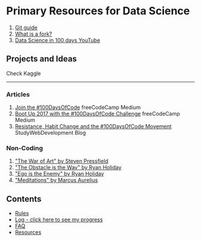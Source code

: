 # Primary Resources for Data Science

1. [Git guide](https://www.notion.so/zarkom/Introduction-to-Git-ac396a0697704709a12b6a0e545db049#d5e9c2b6379246a593c1ef74051e7e3c)
2. [What is a fork?](https://www.youtube.com/watch?v=l5NrYIa_aG4)
3. [Data Science in 100 days YouTube](https://www.youtube.com/playlist?list=PLH5lMW7dI2qfS6p2Pd0s1nkF6o7W_mDRv)

## Projects and Ideas
Check Kaggle

-----------------------------------------------------------------------------------------------

### Articles
1. [Join the #100DaysOfCode](https://medium.freecodecamp.com/join-the-100daysofcode-556ddb4579e4) freeCodeCamp Medium
2. [Boot Up 2017 with the #100DaysOfCode Challenge](https://medium.freecodecamp.com/start-2017-with-the-100daysofcode-improved-and-updated-18ce604b237b) freeCodeCamp Medium 
3. [Resistance, Habit Change and the #100DaysOfCode Movement](https://studywebdevelopment.com/100-days-of-code.html) StudyWebDevelopment Blog

### Non-Coding
1. ["The War of Art" by Steven Pressfield](http://www.goodreads.com/book/show/1319.The_War_of_Art)
2. ["The Obstacle is the Way" by Ryan Holiday](http://www.goodreads.com/book/show/18668059-the-obstacle-is-the-way?ac=1&from_search=true)
3. ["Ego is the Enemy" by Ryan Holiday](http://www.goodreads.com/book/show/27036528-ego-is-the-enemy?from_search=true&search_version=service)
4. ["Meditations" by Marcus Aurelius](https://www.goodreads.com/book/show/662925.Meditations)

## Contents
* [Rules](rules.md)
* [Log - click here to see my progress](log.md)
* [FAQ](FAQ.md)
* [Resources](resources.md)
